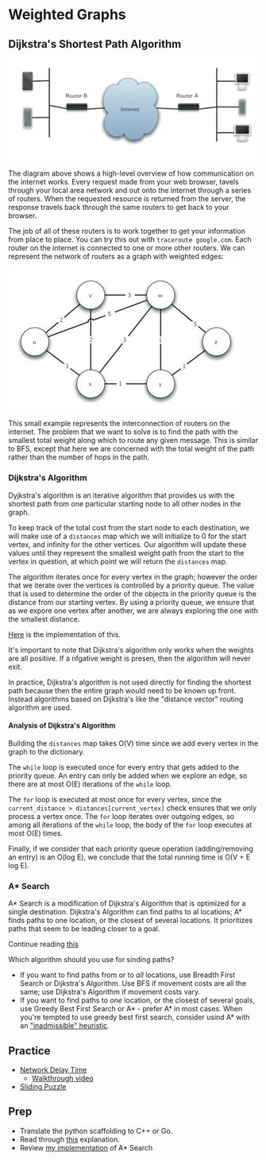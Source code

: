 # Weighted Graphs

## Dijkstra's Shortest Path Algorithm

![](./networks.png)

The diagram above shows a high-level overview of how communication on the
internet works. Every request made from your web browser, tavels through your
local area network and out onto the internet through a series of routers. When
the requested resource is returned from the server, the response travels back
through the same routers to get back to your browser.

The job of all of these routers is to work together to get your information from
place to place. You can try this out with `traceroute google.com`. Each router
on the internet is connected to one or more other routers. We can represent the
network of routers as a graph with weighted edges:

![](./weighted_network.png)

This small example represents the interconnection of routers on the internet.
The problem that we want to solve is to find the path with the smallest total
weight along which to route any given message. This is similar to BFS, except
that here we are concerned with the total weight of the path rather than the
number of hops in the path.

### Dijkstra's Algorithm

Dyjkstra's algorithm is an iterative algorithm that provides us with the
shortest path from one particular starting node to all other nodes in the graph.

To keep track of the total cost from the start node to each destination, we will
make use of a `distances` map which we will initialize to 0 for the start
vertex, and infinity for the other vertices. Our algorithm will update these
values until they represent the smallest weight path from the start to the
vertex in question, at which point we will return the `distances` map.

The algorithm iterates once for every vertex in the graph; however the order
that we iterate over the vertices is controlled by a priority queue. The value
that is used to determine the order of the objects in the priority queue is the
distance from our starting vertex. By using a priority queue, we ensure that as
we expore one vertex after another, we are always exploring the one with the
smallest distance.

[Here](./dijkstra/main.cc) is the implementation of this.

It's important to note that Dijkstra's algorithm only works when the weights are
all positive. If a nfgative weight is presen, then the algorithm will never
exit.

In practice, Dijkstra's algorithm is not used directly for finding the shortest
path because then the entire graph would need to be known up front. Instead
algorithms based on Dijkstra's like the "distance vector" routing algorithm are
used.

#### Analysis of Dijkstra's Algorithm

Building the `distances` map takes O(V) time since we add every vertex in the
graph to the dictionary.

The `while` loop is executed once for every entry that gets added to the
priority queue. An entry can only be added when we explore an edge, so there are
at most O(E) iterations of the `while` loop.

The `for` loop is executed at most once for every vertex, since the
`current_distance > distances[current_vertex]` check ensures that we only
process a vertex once. The `for` loop iterates over outgoing edges, so among all
iterations of the `while` loop, the body of the `for` loop executes at most O(E)
times.

Finally, if we consider that each priority queue operation (adding/removing an
entry) is an O(log E), we conclude that the total running time is O(V + E log
E).

### A\* Search

A* Search is a modification of Dijkstra's Algorithm that is optimized for a
single destination. Dijkstra's Algorithm can find paths to al locations; A*
finds paths to one location, or the closest of several locations. It prioritizes
paths that seem to be leading closer to a goal.

Continue reading
[this](https://www.redblobgames.com/pathfinding/a-star/introduction.html)

Which algorithm should you use for sinding paths?

- If you want to find paths from or to _all_ locations, use Breadth First Search
  or Dijkstra's Algorithm. Use BFS if movement costs are all the same; use
  Dijkstra's Algorithm if movement costs vary.
- If you want to find paths to _one_ location, or the closest of several goals,
  use Greedy Best First Search or A* - prefer A* in most cases. When you're
  tempted to use greedy best first search, consider usind A\* with an
  ["inadmissible" heuristic](https://en.wikipedia.org/wiki/Admissible_heuristic).

## Practice

- [Network Delay Time](https://leetcode.com/problems/network-delay-time/description/)
  - [Walkthrough video](https://www.youtube.com/watch?v=pjITHX3JwH0)
- [Sliding Puzzle](https://leetcode.com/problems/sliding-puzzle/)

## Prep

- Translate the python scaffolding to C++ or Go.
- Read through
  [this](https://my.bradfieldcs.com/algorithms/2020-06/advanced-graph-search/exercise/)
  explanation.
- Review [my
  implementation](https://github.com/danieljamespost/IO2DRoutePlanner) of A\*
  Search
